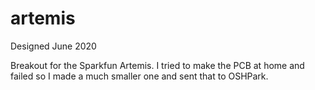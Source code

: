 # artemis

Designed June 2020

Breakout for the Sparkfun Artemis. I tried to make the PCB at home and failed so I made a much smaller one and sent that to OSHPark.
